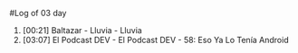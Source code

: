 #Log of 03 day

1. [00:21] Baltazar - Lluvia - Lluvia
1. [03:07] El Podcast DEV - El Podcast DEV - 58: Eso Ya Lo Tenía Android
